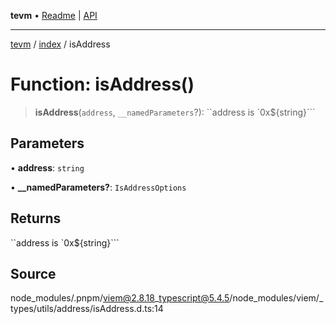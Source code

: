 **tevm** • [Readme](../../README.md) \| [API](../../modules.md)

***

[tevm](../../README.md) / [index](../README.md) / isAddress

# Function: isAddress()

> **isAddress**(`address`, `__namedParameters`?): ``address is `0x${string}```

## Parameters

• **address**: `string`

• **\_\_namedParameters?**: `IsAddressOptions`

## Returns

``address is `0x${string}```

## Source

node\_modules/.pnpm/viem@2.8.18\_typescript@5.4.5/node\_modules/viem/\_types/utils/address/isAddress.d.ts:14
